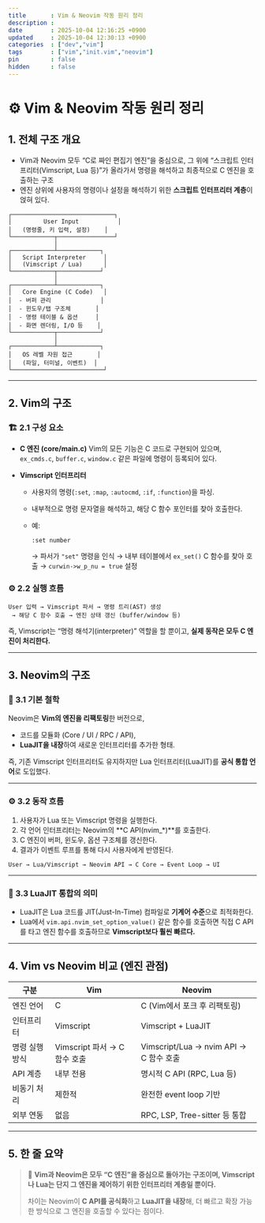 ```yaml
---
title       : Vim & Neovim 작동 원리 정리
description : 
date        : 2025-10-04 12:16:25 +0900
updated     : 2025-10-04 12:30:13 +0900
categories  : ["dev","vim"]
tags        : ["vim","init.vim","neovim"]
pin         : false
hidden      : false
---
```


# ⚙️ Vim & Neovim 작동 원리 정리

## 1. 전체 구조 개요
- Vim과 Neovim 모두 “C로 짜인 편집기 엔진”을 중심으로, 그 위에 “스크립트 인터프리터(Vimscript, Lua 등)”가 올라가서 명령을 해석하고 최종적으로 C 엔진을 호출하는 구조
- 엔진 상위에 사용자의 명령이나 설정을 해석하기 위한 **스크립트 인터프리터 계층**이 얹혀 있다.

```
┌─────────────────────────────┐
│         User Input           │
│   (명령줄, 키 입력, 설정)    │
└────────────┬────────────────┘
             │
┌────────────┴────────────┐
│   Script Interpreter     │
│   (Vimscript / Lua)      │
└────────────┬────────────┘
             │
┌────────────┴────────────┐
│   Core Engine (C Code)   │
│  - 버퍼 관리              │
│  - 윈도우/탭 구조체       │
│  - 명령 테이블 & 옵션     │
│  - 화면 렌더링, I/O 등    │
└────────────┬────────────┘
             │
┌────────────┴────────────┐
│   OS 레벨 자원 접근       │
│   (파일, 터미널, 이벤트)  │
└──────────────────────────┘
```

---

## 2. Vim의 구조

### 🏗️ 2.1 구성 요소

* **C 엔진 (core/main.c)**
  Vim의 모든 기능은 C 코드로 구현되어 있으며, `ex_cmds.c`, `buffer.c`, `window.c` 같은 파일에 명령이 등록되어 있다.
* **Vimscript 인터프리터**

  * 사용자의 명령(`:set`, `:map`, `:autocmd`, `:if`, `:function`)을 파싱.
  * 내부적으로 명령 문자열을 해석하고, 해당 C 함수 포인터를 찾아 호출한다.
  * 예:

    ```vim
    :set number
    ```

    → 파서가 `"set"` 명령을 인식
    → 내부 테이블에서 `ex_set()` C 함수를 찾아 호출
    → `curwin->w_p_nu = true` 설정

### ⚙️ 2.2 실행 흐름

```
User 입력 → Vimscript 파서 → 명령 트리(AST) 생성
 → 해당 C 함수 호출 → 엔진 상태 갱신 (buffer/window 등)
```

즉, Vimscript는 “명령 해석기(interpreter)” 역할을 할 뿐이고,
**실제 동작은 모두 C 엔진이 처리한다.**

---

## 3. Neovim의 구조

### 🧩 3.1 기본 철학

Neovim은 **Vim의 엔진을 리팩토링**한 버전으로,

* 코드를 모듈화 (Core / UI / RPC / API),
* **LuaJIT을 내장**하여 새로운 인터프리터를 추가한 형태.

즉, 기존 Vimscript 인터프리터도 유지하지만
Lua 인터프리터(LuaJIT)를 **공식 통합 언어**로 도입했다.

---

### ⚙️ 3.2 동작 흐름

1. 사용자가 Lua 또는 Vimscript 명령을 실행한다.
2. 각 언어 인터프리터는 Neovim의 **C API(nvim_*)**를 호출한다.
3. C 엔진이 버퍼, 윈도우, 옵션 구조체를 갱신한다.
4. 결과가 이벤트 루프를 통해 다시 사용자에게 반영된다.

```
User → Lua/Vimscript → Neovim API → C Core → Event Loop → UI
```

---

### 🧠 3.3 LuaJIT 통합의 의미

* LuaJIT은 Lua 코드를 JIT(Just-In-Time) 컴파일로 **기계어 수준**으로 최적화한다.
* Lua에서 `vim.api.nvim_set_option_value()` 같은 함수를 호출하면
  직접 C API를 타고 엔진 함수를 호출하므로 **Vimscript보다 훨씬 빠르다.**

---

## 4. Vim vs Neovim 비교 (엔진 관점)

| 구분       | Vim                    | Neovim                             |
| -------- | ---------------------- | ---------------------------------- |
| 엔진 언어    | C                      | C (Vim에서 포크 후 리팩토링)                |
| 인터프리터    | Vimscript              | Vimscript + LuaJIT                 |
| 명령 실행 방식 | Vimscript 파서 → C 함수 호출 | Vimscript/Lua → nvim API → C 함수 호출 |
| API 계층   | 내부 전용                  | 명시적 C API (RPC, Lua 등)             |
| 비동기 처리   | 제한적                    | 완전한 event loop 기반                  |
| 외부 연동    | 없음                     | RPC, LSP, Tree-sitter 등 통합         |

---

## 5. 한 줄 요약

> 🧩 **Vim과 Neovim은 모두 “C 엔진”을 중심으로 돌아가는 구조이며,
> Vimscript나 Lua는 단지 그 엔진을 제어하기 위한 인터프리터 계층일 뿐이다.**
>
> 차이는 Neovim이 **C API를 공식화**하고 **LuaJIT을 내장**해,
> 더 빠르고 확장 가능한 방식으로 그 엔진을 호출할 수 있다는 점이다.
